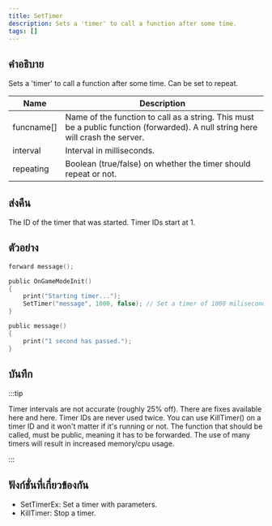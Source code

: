 ```yaml
---
title: SetTimer
description: Sets a 'timer' to call a function after some time.
tags: []
---
```


## คำอธิบาย

Sets a 'timer' to call a function after some time. Can be set to repeat.

| Name       | Description                                                                                                                     |
| ---------- | ------------------------------------------------------------------------------------------------------------------------------- |
| funcname[] | Name of the function to call as a string. This must be a public function (forwarded). A null string here will crash the server. |
| interval   | Interval in milliseconds.                                                                                                       |
| repeating  | Boolean (true/false) on whether the timer should repeat or not.                                                                 |

## ส่งคืน

The ID of the timer that was started. Timer IDs start at 1.

## ตัวอย่าง

```c
forward message();

public OnGameModeInit()
{
    print("Starting timer...");
    SetTimer("message", 1000, false); // Set a timer of 1000 miliseconds (1 second)
}

public message()
{
    print("1 second has passed.");
}
```

## บันทึก

:::tip

Timer intervals are not accurate (roughly 25% off). There are fixes available here and here. Timer IDs are never used twice. You can use KillTimer() on a timer ID and it won't matter if it's running or not. The function that should be called, must be public, meaning it has to be forwarded. The use of many timers will result in increased memory/cpu usage.

:::

## ฟังก์ชั่นที่เกี่ยวข้องกัน

- SetTimerEx: Set a timer with parameters.
- KillTimer: Stop a timer.
